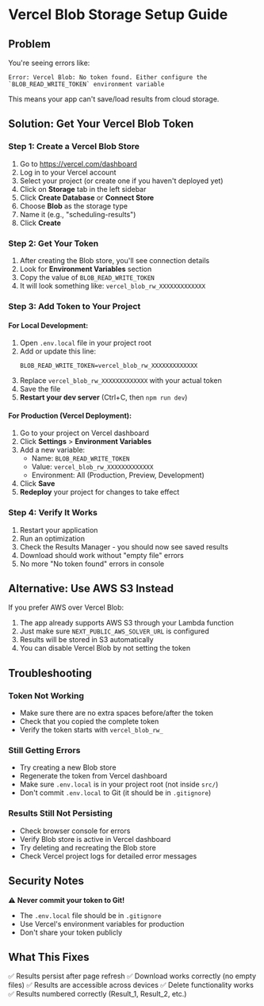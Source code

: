 # Vercel Blob Storage Setup Guide

## Problem
You're seeing errors like:
```
Error: Vercel Blob: No token found. Either configure the `BLOB_READ_WRITE_TOKEN` environment variable
```

This means your app can't save/load results from cloud storage.

## Solution: Get Your Vercel Blob Token

### Step 1: Create a Vercel Blob Store

1. Go to https://vercel.com/dashboard
2. Log in to your Vercel account
3. Select your project (or create one if you haven't deployed yet)
4. Click on **Storage** tab in the left sidebar
5. Click **Create Database** or **Connect Store**
6. Choose **Blob** as the storage type
7. Name it (e.g., "scheduling-results")
8. Click **Create**

### Step 2: Get Your Token

1. After creating the Blob store, you'll see connection details
2. Look for **Environment Variables** section
3. Copy the value of `BLOB_READ_WRITE_TOKEN`
4. It will look something like: `vercel_blob_rw_XXXXXXXXXXXXX`

### Step 3: Add Token to Your Project

#### For Local Development:
1. Open `.env.local` file in your project root
2. Add or update this line:
   ```
   BLOB_READ_WRITE_TOKEN=vercel_blob_rw_XXXXXXXXXXXXX
   ```
3. Replace `vercel_blob_rw_XXXXXXXXXXXXX` with your actual token
4. Save the file
5. **Restart your dev server** (Ctrl+C, then `npm run dev`)

#### For Production (Vercel Deployment):
1. Go to your project on Vercel dashboard
2. Click **Settings** > **Environment Variables**
3. Add a new variable:
   - Name: `BLOB_READ_WRITE_TOKEN`
   - Value: `vercel_blob_rw_XXXXXXXXXXXXX`
   - Environment: All (Production, Preview, Development)
4. Click **Save**
5. **Redeploy** your project for changes to take effect

### Step 4: Verify It Works

1. Restart your application
2. Run an optimization
3. Check the Results Manager - you should now see saved results
4. Download should work without "empty file" errors
5. No more "No token found" errors in console

## Alternative: Use AWS S3 Instead

If you prefer AWS over Vercel Blob:

1. The app already supports AWS S3 through your Lambda function
2. Just make sure `NEXT_PUBLIC_AWS_SOLVER_URL` is configured
3. Results will be stored in S3 automatically
4. You can disable Vercel Blob by not setting the token

## Troubleshooting

### Token Not Working
- Make sure there are no extra spaces before/after the token
- Check that you copied the complete token
- Verify the token starts with `vercel_blob_rw_`

### Still Getting Errors
- Try creating a new Blob store
- Regenerate the token from Vercel dashboard
- Make sure `.env.local` is in your project root (not inside `src/`)
- Don't commit `.env.local` to Git (it should be in `.gitignore`)

### Results Still Not Persisting
- Check browser console for errors
- Verify Blob store is active in Vercel dashboard
- Try deleting and recreating the Blob store
- Check Vercel project logs for detailed error messages

## Security Notes

⚠️ **Never commit your token to Git!**
- The `.env.local` file should be in `.gitignore`
- Use Vercel's environment variables for production
- Don't share your token publicly

## What This Fixes

✅ Results persist after page refresh
✅ Download works correctly (no empty files)
✅ Results are accessible across devices
✅ Delete functionality works
✅ Results numbered correctly (Result_1, Result_2, etc.)
